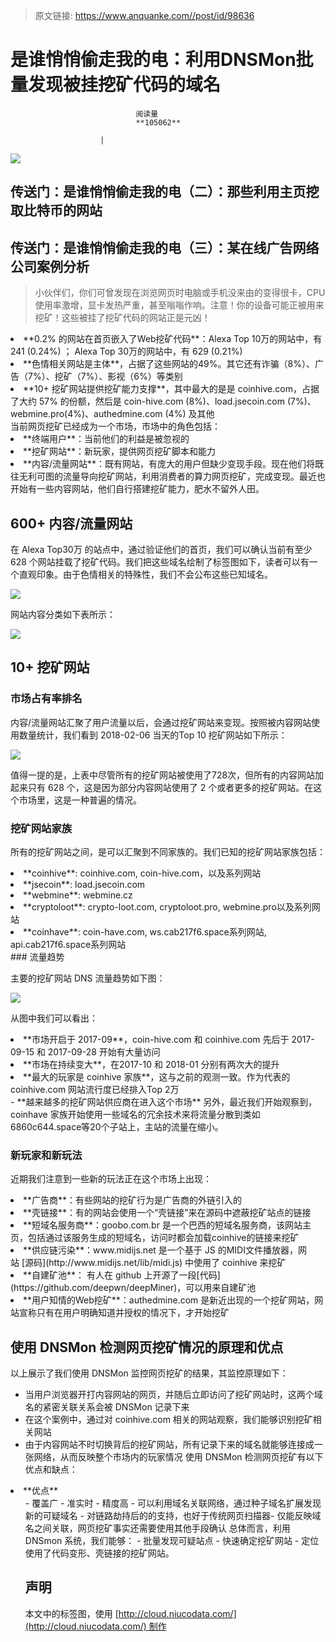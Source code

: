 > 原文链接: https://www.anquanke.com//post/id/98636 


# 是谁悄悄偷走我的电：利用DNSMon批量发现被挂挖矿代码的域名


                                阅读量   
                                **105062**
                            
                        |
                        
                                                                                    



[![](https://p4.ssl.qhimg.com/t01513b4e05c314ac11.jpg)](https://p4.ssl.qhimg.com/t01513b4e05c314ac11.jpg)

## 传送门：是谁悄悄偷走我的电（二）：那些利用主页挖取比特币的网站

## 传送门：是谁悄悄偷走我的电（三）：某在线广告网络公司案例分析

> 小伙伴们，你们可曾发现在浏览网页时电脑或手机没来由的变得很卡，CPU使用率激增，显卡发热严重，甚至嗡嗡作响。注意！你的设备可能正被用来挖矿！这些被挂了挖矿代码的网站正是元凶！
<li>
**0.2% 的网站在首页嵌入了Web挖矿代码**：Alexa Top 10万的网站中，有 241 (0.24%) ； Alexa Top 30万的网站中，有 629 (0.21%)</li>
<li>
**色情相关网站是主体**，占据了这些网站的49%。其它还有诈骗（8%）、广告（7%）、挖矿（7%）、影视（6%）等类别</li>
<li>
**10+ 挖矿网站提供挖矿能力支撑**，其中最大的是是 coinhive.com，占据了大约 57% 的份额，然后是 coin-hive.com (8%)、load.jsecoin.com (7%)、webmine.pro(4%)、authedmine.com (4%) 及其他</li>
当前网页挖矿已经成为一个市场，市场中的角色包括：
<li>
**终端用户**：当前他们的利益是被忽视的</li>
<li>
**挖矿网站**：新玩家，提供网页挖矿脚本和能力</li>
<li>
**内容/流量网站**：既有网站，有庞大的用户但缺少变现手段。现在他们将既往无利可图的流量导向挖矿网站，利用消费者的算力网页挖矿，完成变现。最近也开始有一些内容网站，他们自行搭建挖矿能力，肥水不留外人田。</li>


## 600+ 内容/流量网站

在 Alexa Top30万 的站点中，通过验证他们的首页，我们可以确认当前有至少 628 个网站挂载了挖矿代码。我们把这些域名绘制了标签图如下，读者可以有一个直观印象。由于色情相关的特殊性，我们不会公布这些已知域名。

[![](https://p4.ssl.qhimg.com/t0143f145260a649395.png)](https://p4.ssl.qhimg.com/t0143f145260a649395.png)

网站内容分类如下表所示：

[![](https://p2.ssl.qhimg.com/t0194f6a268f92b353b.png)](https://p2.ssl.qhimg.com/t0194f6a268f92b353b.png)

## 10+ 挖矿网站

### 市场占有率排名

内容/流量网站汇聚了用户流量以后，会通过挖矿网站来变现。按照被内容网站使用数量统计，我们看到 2018-02-06 当天的Top 10 挖矿网站如下所示：

[![](https://p4.ssl.qhimg.com/t01f381dd19d3304b78.png)](https://p4.ssl.qhimg.com/t01f381dd19d3304b78.png)

值得一提的是，上表中尽管所有的挖矿网站被使用了728次，但所有的内容网站加起来只有 628 个，这是因为部分内容网站使用了 2 个或者更多的挖矿网站。在这个市场里，这是一种普遍的情况。

### 挖矿网站家族

所有的挖矿网站之间，是可以汇聚到不同家族的。我们已知的挖矿网站家族包括：
<li>
**coinhive**: coinhive.com, coin-hive.com，以及系列网站</li>
<li>
**jsecoin**: load.jsecoin.com</li>
<li>
**webmine**: webmine.cz</li>
<li>
**cryptoloot**: crypto-loot.com, cryptoloot.pro, webmine.pro以及系列网站</li>
<li>
**coinhave**: coin-have.com, ws.cab217f6.space系列网站, api.cab217f6.space系列网站</li>
### 流量趋势

主要的挖矿网站 DNS 流量趋势如下图：

[![](https://p5.ssl.qhimg.com/t01040f514b3cbe9ce3.png)](https://p5.ssl.qhimg.com/t01040f514b3cbe9ce3.png)

从图中我们可以看出：
<li>
**市场开启于 2017-09**，coin-hive.com 和 coinhive.com 先后于 2017-09-15 和 2017-09-28 开始有大量访问</li>
<li>
**市场在持续变大**，在2017-10 和 2018-01 分别有两次大的提升</li>
<li>
**最大的玩家是 coinhive 家族**，这与之前的观测一致。作为代表的 coinhive.com 网站流行度已经排入Top 2万</li>
- **越来越多的挖矿网站供应商在进入这个市场**
另外，最近我们开始观察到，coinhave 家族开始使用一些域名的冗余技术来将流量分散到类如6860c644.space等20个子站上，主站的流量在缩小。

### 新玩家和新玩法

近期我们注意到一些新的玩法正在这个市场上出现：
<li>
**广告商**：有些网站的挖矿行为是广告商的外链引入的</li>
<li>
**壳链接**：有的网站会使用一个“壳链接”来在源码中遮蔽挖矿站点的链接</li>
<li>
**短域名服务商**：goobo.com.br 是一个巴西的短域名服务商，该网站主页，包括通过该服务生成的短域名，访问时都会加载coinhive的链接来挖矿</li>
<li>
**供应链污染**：www.midijs.net 是一个基于 JS 的MIDI文件播放器，网站 [源码](http://www.midijs.net/lib/midi.js) 中使用了 coinhive 来挖矿</li>
<li>
**自建矿池**： 有人在 github 上开源了一段[代码](https://github.com/deepwn/deepMiner)，可以用来自建矿池</li>
<li>
**用户知情的Web挖矿**：authedmine.com 是新近出现的一个挖矿网站，网站宣称只有在用户明确知道并授权的情况下，才开始挖矿</li>


## 使用 DNSMon 检测网页挖矿情况的原理和优点

以上展示了我们使用 DNSMon 监控网页挖矿的结果，其监控原理如下：
- 当用户浏览器开打内容网站的网页，并随后立即访问了挖矿网站时，这两个域名的紧密关联关系会被 DNSMon 记录下来
- 在这个案例中，通过对 coinhive.com 相关的网站观察，我们能够识别挖矿相关网站
- 由于内容网站不时切换背后的挖矿网站，所有记录下来的域名就能够连接成一张网络，从而反映整个市场内的玩家情况
使用 DNSMon 检测网页挖矿有以下优点和缺点：
<li>
**优点**
<ul>
- 覆盖广
- 准实时
- 精度高
- 可以利用域名关联网络，通过种子域名扩展发现新的可疑域名
- 对链路劫持后的的支持，也好于传统网页扫描器- 仅能反映域名之间关联，网页挖矿事实还需要使用其他手段确认
总体而言，利用 DNSmon 系统，我们能够：
- 批量发现可疑站点
- 快速确定挖矿网站
- 定位使用了代码变形、壳链接的挖矿网站。


## 声明

本文中的标签图，使用 [http://cloud.niucodata.com/](http://cloud.niucodata.com/) 制作
